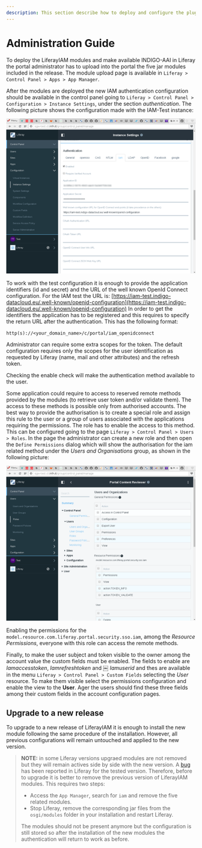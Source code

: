 ```yaml
---
description: This section describe how to deploy and configure the plugins to allow the authentication using IAM.
---
```


# Administration Guide


To deploy the LiferayIAM modules and make available INDIGO-AAI in Liferay the portal administrator has to upload into the portal
the five jar modules included in the release. The module upload page is available in `Liferay > Control Panel > Apps > App Manager`.

After the modules are deployed the new IAM authentication configuration should be available in the control panel going
to `Liferay > Control Panel > Configuration > Instance Settings`, under the section *authentication*. The following picture
shows the configuration made with the IAM-Test instance:

![IAM configuration](img/iamConf.png)

To work with the test configuration it is enough to provide the application identifiers (id and secret) and
the URL of the well known OpenId Connect configuration. For the IAM test the URL is:
[https://iam-test.indigo-datacloud.eu/.well-known/openid-configuration](https://iam-test.indigo-datacloud.eu/.well-known/openid-configuration)
In order to get the identifiers the application has to be registered and this requires to specify the return URL after the
authentication. This has the following format:

```
http(s)://<your_domain_name>/c/portal/iam_openidconnect
``` 

Administrator can require some extra scopes for the token. The default configuration requires only the scopes for the user
identification as requested by Liferay (name, mail and other attributes) and the refresh token.

Checking the enable check will make the authentication method available to the user.

Some application could require to access to reserved remote methods provided by the modules (to retrieve user token and/or
validate them). The access to these methods is possible only from authorised accounts.
The best way to provide the authorisation is to create a special role and assign this rule to the user or a group of users
associated with the applications requiring the permissions. The role has to enable the access
to this method. This can be configured going to the page `Liferay > Control Panel > Users > Roles`. In the page the administrator
can create a new role and then open the `Define Permissions` dialog which will show the authorisation for the iam related method under the *Users and Organisations* group, as shown in the following picture:

![IAM permissions](img/permissions.png)

Enabling the permissions for the `model.resource.com.liferay.portal.security.sso.iam`, among the *Resource Permissions*,
everyone with this role can access the remote methods.

Finally, to make the user subject and token visible to the owner among the account value the custom fields must be enabled. The fields
to enable are *Iamaccesstoken*, *Iamrefreshtoken* and ￼	*Iamuserid* and thes are available in the menu `Liferay > Control Panel > Custom Fields`
selecting the *User* resource. To make them visible select the permissions configuration and enable the view to the **User**. Ager the
users should find these three fields among their custom fields in the account configuration pages.


## Upgrade to a new release

To upgrade to a new release of LiferayIAM it is enough to install the new module following the same procedure of the installation.
However, all previous configurations will remain untouched and applied to the new version.

> **NOTE:** in some Liferay versions upgraed modules are not removed but they will remain actives side by side with the new version.
> A [bug](https://issues.liferay.com/browse/LPS-68275) has been reported in Liferay for the tested version. Therefore, before to
> upgrade it is better to remove the previous version of LiferayIAM modules. This requires two steps:
>
> * Access the `App Manager`, search for `iam` and remove the five related modules.
> * Stop Liferay, remove the corresponding jar files from the `osgi/modules` folder in your installation and restart Liferay.
>
> The modules should not be present anymore but the configuration is still stored so after the installation of the new modules the authentication
> will return to work as before.
